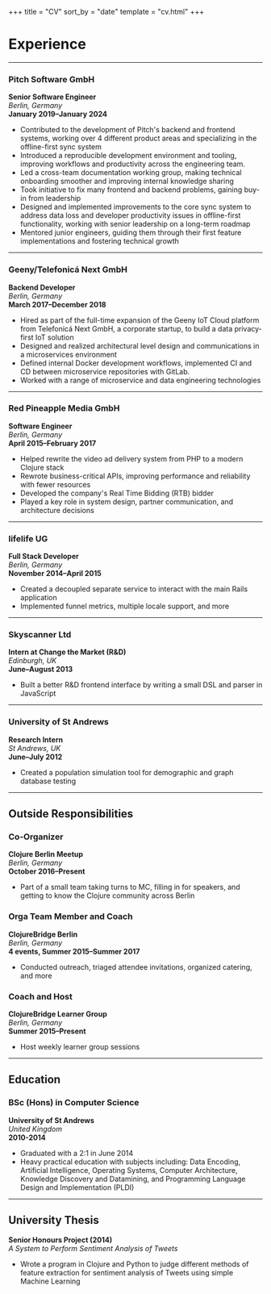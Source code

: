 +++
title = "CV"
sort_by = "date"
template = "cv.html"
+++
# Experience

---

### Pitch Software GmbH
**Senior Software Engineer**  
*Berlin, Germany*  
**January 2019–January 2024**

- Contributed to the development of Pitch's backend and frontend systems, working over 4 different product areas and specializing in the offline-first sync system
- Introduced a reproducible development environment and tooling, improving workflows and productivity across the engineering team.
- Led a cross-team documentation working group, making technical onboarding smoother and improving internal knowledge sharing
- Took initiative to fix many frontend and backend problems, gaining buy-in from leadership
- Designed and implemented improvements to the core sync system to address data loss and developer productivity issues in offline-first functionality, working with senior leadership on a long-term roadmap
- Mentored junior engineers, guiding them through their first feature implementations and fostering technical growth

---

### Geeny/Telefonicá Next GmbH
**Backend Developer**  
*Berlin, Germany*  
**March 2017–December 2018**

- Hired as part of the full-time expansion of the Geeny IoT Cloud platform from Telefonicá Next GmbH, a corporate startup, to build a data privacy-first IoT solution
- Designed and realized architectural level design and communications in a microservices environment
- Defined internal Docker development workflows, implemented CI and CD between microservice repositories with GitLab.
- Worked with a range of microservice and data engineering technologies

---

### Red Pineapple Media GmbH
**Software Engineer**  
*Berlin, Germany*  
**April 2015–February 2017**

- Helped rewrite the video ad delivery system from PHP to a modern Clojure stack
- Rewrote business-critical APIs, improving performance and reliability with fewer resources
- Developed the company's Real Time Bidding (RTB) bidder
- Played a key role in system design, partner communication, and architecture decisions

---

### lifelife UG
**Full Stack Developer**  
*Berlin, Germany*  
**November 2014–April 2015**

- Created a decoupled separate service to interact with the main Rails application
- Implemented funnel metrics, multiple locale support, and more

---

### Skyscanner Ltd
**Intern at Change the Market (R&D)**  
*Edinburgh, UK*  
**June–August 2013**

- Built a better R&D frontend interface by writing a small DSL and parser in JavaScript

---

### University of St Andrews
**Research Intern**  
*St Andrews, UK*  
**June–July 2012**

- Created a population simulation tool for demographic and graph database testing

---

## Outside Responsibilities

### Co-Organizer
**Clojure Berlin Meetup**  
*Berlin, Germany*  
**October 2016–Present**

- Part of a small team taking turns to MC, filling in for speakers, and getting to know the Clojure community across Berlin

### Orga Team Member and Coach
**ClojureBridge Berlin**  
*Berlin, Germany*  
**4 events, Summer 2015–Summer 2017**

- Conducted outreach, triaged attendee invitations, organized catering, and more

### Coach and Host
**ClojureBridge Learner Group**  
*Berlin, Germany*  
**Summer 2015–Present**

- Host weekly learner group sessions

---

## Education

### BSc (Hons) in Computer Science
**University of St Andrews**  
*United Kingdom*  
**2010-2014**

- Graduated with a 2:1 in June 2014
- Heavy practical education with subjects including: Data Encoding, Artificial Intelligence, Operating Systems, Computer Architecture, Knowledge Discovery and Datamining, and Programming Language Design and Implementation (PLDI)

---

## University Thesis

**Senior Honours Project (2014)**  
*A System to Perform Sentiment Analysis of Tweets*  
- Wrote a program in Clojure and Python to judge different methods of feature extraction for sentiment analysis of Tweets using simple Machine Learning
